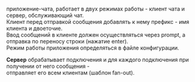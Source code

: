 приложение-чата, работает в двух режимах работы - клиент чата и сервер, обслуживающий чат.</br>
Клиент перед отправкой сообщения добавлять к нему префикс - имя клиента и двоеточие.</br>
Ввод сообщений в клиенте должен осуществляться через prompt, а отправка по переносу строки (нажатие enter). </br>
Режим работы приложения определяться в файле конфигурации. </br>

**Сервер** обрабатывает подключения и для каждого подключения при получении от него сообщения - </br> 
отправляет его всем клиентам (шаблон fan-out).</br>
